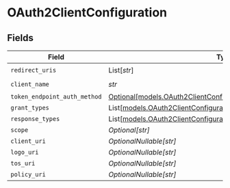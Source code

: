 # OAuth2ClientConfiguration


## Fields

| Field                                                                                                                              | Type                                                                                                                               | Required                                                                                                                           | Description                                                                                                                        |
| ---------------------------------------------------------------------------------------------------------------------------------- | ---------------------------------------------------------------------------------------------------------------------------------- | ---------------------------------------------------------------------------------------------------------------------------------- | ---------------------------------------------------------------------------------------------------------------------------------- |
| `redirect_uris`                                                                                                                    | List[*str*]                                                                                                                        | :heavy_check_mark:                                                                                                                 | N/A                                                                                                                                |
| `client_name`                                                                                                                      | *str*                                                                                                                              | :heavy_check_mark:                                                                                                                 | N/A                                                                                                                                |
| `token_endpoint_auth_method`                                                                                                       | [Optional[models.OAuth2ClientConfigurationTokenEndpointAuthMethod]](../models/oauth2clientconfigurationtokenendpointauthmethod.md) | :heavy_minus_sign:                                                                                                                 | N/A                                                                                                                                |
| `grant_types`                                                                                                                      | List[[models.OAuth2ClientConfigurationGrantTypes](../models/oauth2clientconfigurationgranttypes.md)]                               | :heavy_minus_sign:                                                                                                                 | N/A                                                                                                                                |
| `response_types`                                                                                                                   | List[[models.OAuth2ClientConfigurationResponseTypes](../models/oauth2clientconfigurationresponsetypes.md)]                         | :heavy_minus_sign:                                                                                                                 | N/A                                                                                                                                |
| `scope`                                                                                                                            | *Optional[str]*                                                                                                                    | :heavy_minus_sign:                                                                                                                 | N/A                                                                                                                                |
| `client_uri`                                                                                                                       | *OptionalNullable[str]*                                                                                                            | :heavy_minus_sign:                                                                                                                 | N/A                                                                                                                                |
| `logo_uri`                                                                                                                         | *OptionalNullable[str]*                                                                                                            | :heavy_minus_sign:                                                                                                                 | N/A                                                                                                                                |
| `tos_uri`                                                                                                                          | *OptionalNullable[str]*                                                                                                            | :heavy_minus_sign:                                                                                                                 | N/A                                                                                                                                |
| `policy_uri`                                                                                                                       | *OptionalNullable[str]*                                                                                                            | :heavy_minus_sign:                                                                                                                 | N/A                                                                                                                                |